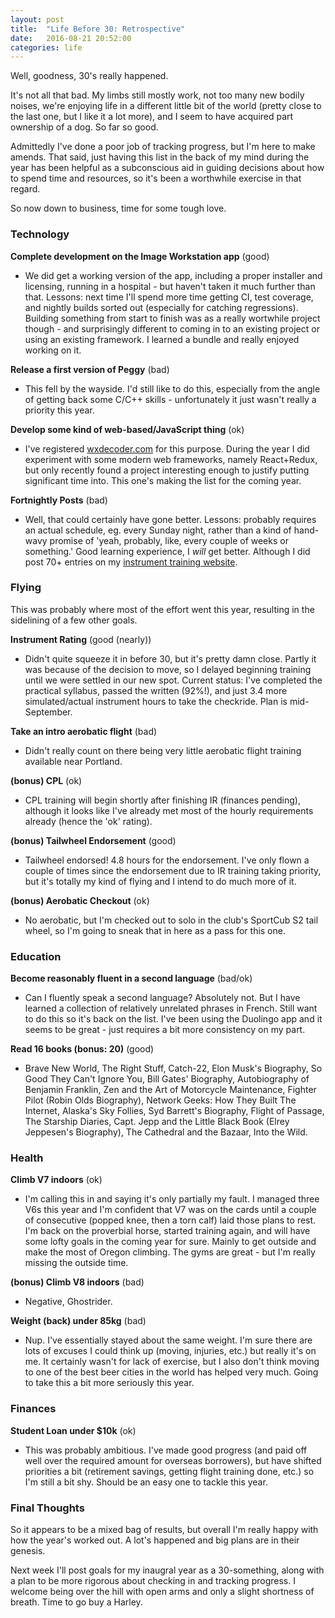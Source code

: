 ```yaml
---
layout: post
title:  "Life Before 30: Retrospective"
date:   2016-08-21 20:52:00
categories: life
---
```


Well, goodness, 30's really happened.

It's not all that bad. My limbs still mostly work, not too many new
bodily noises, we're enjoying life in a different little bit of the world
(pretty close to the last one, but I like it a lot more), and I seem to have
acquired part ownership of a dog. So far so good.

Admittedly I've done a  poor job of tracking progress, but I'm here to make amends.
That said, just having this list in the back of my mind during the year has been helpful
as a subconscious aid in guiding decisions about how to spend time and resources, so it's
been a worthwhile exercise in that regard.

So now down to business, time for some tough love.

### Technology

**Complete development on the Image Workstation app** (good)

 - We did get a working version of the app, including a proper installer
   and licensing, running in a hospital - but haven't taken it much further than
   that. Lessons: next time I'll spend more time getting CI, test coverage, and
   nightly builds sorted out (especially for catching regressions). Building something
   from start to finish was as a really wortwhile project though - and surprisingly
   different to coming in to an existing project or using an existing framework. I
   learned a bundle and really enjoyed working on it.

**Release a first version of Peggy** (bad)

 - This fell by the wayside. I'd still like to do this, especially from
   the angle of getting back some C/C++ skills - unfortunately it just wasn't
   really a priority this year.

**Develop some kind of web-based/JavaScript thing** (ok)

 - I've registered [wxdecoder.com][wx-decoder] for this purpose. During the year
   I did experiment with some modern web frameworks, namely React+Redux, but only
   recently found a project interesting enough to justify putting significant time
   into. This one's making the list for the coming year.

**Fortnightly Posts** (bad)

 - Well, that could certainly have gone better. Lessons: probably requires an actual
   schedule, eg. every Sunday night, rather than a kind of hand-wavy promise of
   'yeah, probably, like, every couple of weeks or something.' Good learning experience,
   I *will* get better. Although I did post 70+ entries on my [instrument training
   website][ir].

### Flying

This was probably where most of the effort went this year, resulting in the
sidelining of a few other goals.

**Instrument Rating** (good (nearly))

 - Didn't quite squeeze it in before 30, but it's pretty damn close. Partly it
   was because of the decision to move, so I delayed beginning training until
   we were settled in our new spot. Current status: I've completed the practical
   syllabus, passed the written (92%!), and just 3.4 more simulated/actual instrument
   hours to take the checkride. Plan is mid-September.

**Take an intro aerobatic flight** (bad)

 - Didn't really count on there being very little aerobatic flight training
   available near Portland.

**(bonus) CPL** (ok)

 - CPL training will begin shortly after finishing IR (finances pending), although
   it looks like I've already met most of the hourly requirements already
   (hence the 'ok' rating).

**(bonus) Tailwheel Endorsement** (good)

 - Tailwheel endorsed! 4.8 hours for the endorsement. I've only flown a couple
   of times since the endorsement due to IR training taking priority, but it's
   totally my kind of flying and I intend to do much more of it.

**(bonus) Aerobatic Checkout** (ok)

 - No aerobatic, but I'm checked out to solo in the club's SportCub S2
   tail wheel, so I'm going to sneak that in here as a pass for this one.

### Education

**Become reasonably fluent in a second language** (bad/ok)

 - Can I fluently speak a second language? Absolutely not. But I have learned a
   collection of relatively unrelated phrases in French. Still want to do this so
   it's back on the list. I've been using the Duolingo app and it seems to be
   great - just requires a bit more consistency on my part.

**Read 16 books (bonus: 20)** (good)

 - Brave New World, The Right Stuff, Catch-22, Elon Musk's Biography, So Good They Can't Ignore You, Bill Gates' Biography, Autobiography of Benjamin Franklin, Zen and the Art of Motorcycle Maintenance, Fighter Pilot (Robin Olds Biography), Network Geeks: How They Built The Internet, Alaska's Sky Follies, Syd Barrett's Biography, Flight of Passage, The Starship Diaries, Capt. Jepp and the Little Black Book (Elrey Jeppesen's Biography), The Cathedral and the Bazaar, Into the Wild.

### Health

**Climb V7 indoors** (ok)

 - I'm calling this in and saying it's only partially my fault. I managed three V6s
   this year and I'm confident that V7 was on the cards until a couple of consecutive
   (popped knee, then a torn calf) laid those plans to rest. I'm back on the proverbial
   horse, started training again, and will have some lofty goals in the coming year for sure.
   Mainly to get outside and make the most of Oregon climbing. The gyms are great - but
   I'm really missing the outside time.

**(bonus) Climb V8 indoors** (bad)

 - Negative, Ghostrider.

**Weight (back) under 85kg** (bad)

 - Nup. I've essentially stayed about the same weight. I'm sure there are lots of
   excuses I could think up (moving, injuries, etc.) but really it's on me. It certainly
   wasn't for lack of exercise, but I also don't think moving to one of the best
   beer cities in the world has helped very much. Going to take this a bit more
   seriously this year.

### Finances

**Student Loan under $10k** (ok)

 - This was probably ambitious. I've made good progress
   (and paid off well over the required amount for overseas borrowers), but
   have shifted priorities a bit (retirement savings, getting flight training
   done, etc.) so I'm still a bit shy. Should be an easy one to tackle this year.

### Final Thoughts

So it appears to be a mixed bag of results, but overall I'm really happy with
how the year's worked out. A lot's happened and big plans are in their genesis.

Next week I'll post goals for my inaugral year as a
30-something, along with a plan to be more rigorous about checking in and
tracking progress. I welcome being over the hill with open arms and only a
slight shortness of breath. Time to go buy a Harley.

[wx-decoder]: http://www.wxdecoder.com
[ir]: http://ir.peterussell.me
